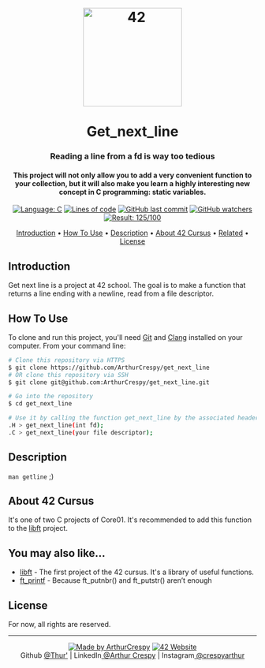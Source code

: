 <h1 align="center">
  <br>
  <a href="http://www.github.com/ArthurCrespy"><img src="https://42.fr/wp-content/uploads/2021/05/42-Final-sigle-seul.svg" alt="42" width="200"></a>
  <br><br>
  Get_next_line
  <br>
</h1>

<h3 align="center">Reading a line from a fd is way too tedious</h3>

<h4 align="center">This project will not only allow you to add a very convenient function to your collection, but it will also make you learn a highly interesting new concept in C programming: static variables.</a></h4>

<p align="center">
    <a href="https://github.com/ArthurCrespy/get_next_line/search?l=c"> <img alt="Language: C" src="https://img.shields.io/badge/language-C-orange"></a>
    <a href="https://github.com/ArthurCrespy/get_next_line"> <img alt="Lines of code" src="https://img.shields.io/tokei/lines/github/ArthurCrespy/get_next_line"></a>
    <a href="https://github.com/ArthurCrespy/get_next_line/commits"> <img alt="GitHub last commit" src="https://img.shields.io/github/last-commit/ArthurCrespy/get_next_line?color=yellow"></a>
    <a href="https://github.com/ArthurCrespy/get_next_line/watchers"> <img alt="GitHub watchers" src="https://img.shields.io/github/watchers/ArthurCrespy/get_next_line?color=ff69b4""></a>
    <a href="https://projects.intra.42.fr/42cursus-get_next_line/acrespy"> <img alt="Result: 125/100" src="https://img.shields.io/badge/result-125/100-brightgreen"></a>

</p>

<p align="center">
  <a href="#introduction">Introduction</a> •
  <a href="#how-to-use">How To Use</a> •
  <a href="#description">Description</a> •
  <a href="#about-42-cursus">About 42 Cursus</a> •
  <a href="#you-may-also-like">Related</a> •
  <a href="#license">License</a>
</p>

## Introduction

Get next line is a project at 42 school. The goal is to make a function that returns a line ending with a newline, read from a file descriptor.

## How To Use

To clone and run this project, you'll need [Git](https://git-scm.com) and [Clang](https://clang.llvm.org/) installed on your computer. From your command line:

```bash
# Clone this repository via HTTPS
$ git clone https://github.com/ArthurCrespy/get_next_line
# OR clone this repository via SSH
$ git clone git@github.com:ArthurCrespy/get_next_line.git

# Go into the repository
$ cd get_next_line

# Use it by calling the function get_next_line by the associated header get_next_line.h
.H > get_next_line(int fd);
.C > get_next_line(your file descriptor);
```

## Description

```man getline``` ;)

## About 42 Cursus

It's one of two C projects of Core01. It's recommended to add this function to the <a href="https://github.com/ArthurCrespy/libft">libft</a> project.

## You may also like...

- [libft](https://github.com/ArthurCrespy/libft) - The first project of the 42 cursus. It's a library of useful functions.
- [ft_printf](https://github.com/ArthurCrespy/ft_printf) - Because ft_putnbr() and ft_putstr() aren’t enough

## License

For now, all rights are reserved.

---
<p align="center">
    <a href="https://github.com/ArthurCrespy"> <img alt="Made by ArthurCrespy" src="https://img.shields.io/badge/made%20by-ArthurCrespy-blue"></a>
    <a href="https://42.fr"><img alt="42 Website" src="https://img.shields.io/badge/website-42.fr-blue"></a>
    <br>
    Github <a href="https://github.com/ArthurCrespy" target="_blank">@Thur'</a> |
    LinkedIn<a href="https://fr.linkedin.com/in/crespyarthur" target="_blank"> @Arthur Crespy</a> |
    Instagram<a href="https://instagram.com/arthurcrespy" target="_blank"> @crespyarthur</a> 
</p>
